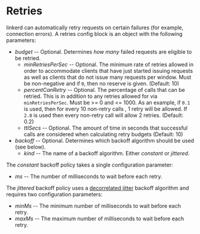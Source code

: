 # Retries

linkerd can automatically retry requests on certain failures (for example,
connection errors).  A retries config block is an object with the following
parameters:

* *budget* -- Optional. Determines _how many_ failed requests are
  eligible to be retried.
  * *minRetriesPerSec* -- Optional. The minimum rate of retries
    allowed in order to accommodate clients that have just started
    issuing requests as well as clients that do not issue many
    requests per window. Must be non-negative and if `0`, then no
    reserve is given. (Default: 10)
  * *percentCanRetry* -- Optional. The percentage of calls that can
    be retried. This is in addition to any retries allowed for via
    `minRetriesPerSec`.  Must be >= 0 and <= 1000. As an example, if
    `0.1` is used, then for every 10 non-retry calls , 1 retry will
    be allowed. If `2.0` is used then every non-retry call will
    allow 2 retries. (Default: 0.2)
  * *ttlSecs* -- Optional. The amount of time in seconds that
    successful calls are considered when calculating retry budgets
    (Default: 10)
* *backoff* -- Optional. Determines which backoff algorithm should
be used (see below).
  * *kind* -- The name of a backoff algorithm. Either _constant_ or
    _jittered_.

The _constant_ backoff policy takes a single configuration parameter:
* _ms_ -- The number of milliseconds to wait before each retry.

The _jittered_ backoff policy uses a
[decorrelated jitter](http://www.awsarchitectureblog.com/2015/03/backoff.html)
backoff algorithm and requires two configuration parameters:
* _minMs_ -- The minimum number of milliseconds to wait before each retry.
* _maxMs_ -- The maximum number of milliseconds to wait before each retry.